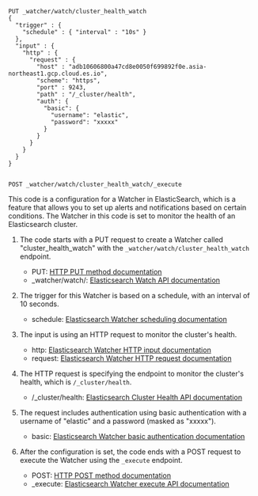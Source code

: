 ```
PUT _watcher/watch/cluster_health_watch
{
  "trigger" : {
    "schedule" : { "interval" : "10s" }
  },
  "input" : {
    "http" : {
      "request" : {
        "host" : "adb10606800a47cd8e0050f699892f0e.asia-northeast1.gcp.cloud.es.io",
        "scheme": "https",
        "port" : 9243,
        "path" : "/_cluster/health",
        "auth": {
          "basic": {
            "username": "elastic",
            "password": "xxxxx"
          }
        }
      }
    }
  }
}


POST _watcher/watch/cluster_health_watch/_execute
```

This code is a configuration for a Watcher in ElasticSearch, which is a feature that allows you to set up alerts and notifications based on certain conditions. The Watcher in this code is set to monitor the health of an Elasticsearch cluster.

1. The code starts with a PUT request to create a Watcher called "cluster_health_watch" with the `_watcher/watch/cluster_health_watch` endpoint.
   - PUT: [HTTP PUT method documentation](https://developer.mozilla.org/en-US/docs/Web/HTTP/Methods/PUT)
   - _watcher/watch/: [Elasticsearch Watch API documentation](https://www.elastic.co/guide/en/elasticsearch/reference/current/watcher-api-put-watch.html)

2. The trigger for this Watcher is based on a schedule, with an interval of 10 seconds.
   - schedule: [Elasticsearch Watcher scheduling documentation](https://www.elastic.co/guide/en/elasticsearch/reference/current/watcher-api-put-watch.html#_schedule_3)

3. The input is using an HTTP request to monitor the cluster's health.
   - http: [Elasticsearch Watcher HTTP input documentation](https://www.elastic.co/guide/en/elasticsearch/reference/current/http-input.html)
   - request: [Elasticsearch Watcher HTTP request documentation](https://www.elastic.co/guide/en/elasticsearch/reference/current/http-request.html)

4. The HTTP request is specifying the endpoint to monitor the cluster's health, which is `/_cluster/health`.
   - /_cluster/health: [Elasticsearch Cluster Health API documentation](https://www.elastic.co/guide/en/elasticsearch/reference/current/cluster-health.html)

5. The request includes authentication using basic authentication with a username of "elastic" and a password (masked as "xxxxx").
   - basic: [Elasticsearch Watcher basic authentication documentation](https://www.elastic.co/guide/en/elasticsearch/reference/current/http-basic-auth.html)

6. After the configuration is set, the code ends with a POST request to execute the Watcher using the `_execute` endpoint.
   - POST: [HTTP POST method documentation](https://developer.mozilla.org/en-US/docs/Web/HTTP/Methods/POST)
   - _execute: [Elasticsearch Watcher execute API documentation](https://www.elastic.co/guide/en/elasticsearch/reference/current/watcher-api-execute-watch.html)
